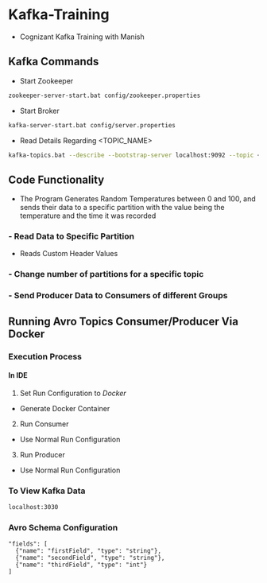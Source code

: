 # Kafka-Training
- Cognizant Kafka Training with Manish

## Kafka Commands
- Start Zookeeper
```sh
zookeeper-server-start.bat config/zookeeper.properties
```
- Start Broker
```sh
kafka-server-start.bat config/server.properties
```
- Read Details Regarding <TOPIC_NAME>
```sh
kafka-topics.bat --describe --bootstrap-server localhost:9092 --topic <TOPIC_NAME>
```

## Code Functionality
- The Program Generates Random Temperatures between 0 and 100, and sends their data to a specific partition with the value being the temperature and the time it was recorded
### - Read Data to Specific Partition
- Reads Custom Header Values

### - Change number of partitions for a specific topic
### - Send Producer Data to Consumers of different Groups

## Running Avro Topics Consumer/Producer Via Docker
### Execution Process
#### In IDE
1. Set Run Configuration to *Docker*
  * Generate Docker Container
2. Run Consumer
  * Use Normal Run Configuration
3. Run Producer
  * Use Normal Run Configuration

### To View Kafka Data
```sh
localhost:3030
```

### Avro Schema Configuration
~~~~
"fields": [
  {"name": "firstField", "type": "string"},
  {"name": "secondField", "type": "string"},
  {"name": "thirdField", "type": "int"}
]
~~~~
